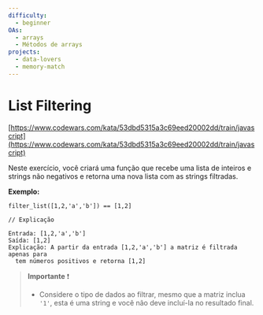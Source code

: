 ```yaml
---
difficulty:
  - beginner
OAs:
  - arrays
  - Métodos de arrays
projects:
  - data-lovers
  - memory-match
---
```


# List Filtering

[https://www.codewars.com/kata/53dbd5315a3c69eed20002dd/train/javascript](https://www.codewars.com/kata/53dbd5315a3c69eed20002dd/train/javascript)

Neste exercício, você criará uma função que recebe uma lista de inteiros e
strings não negativos e retorna uma nova lista com as strings filtradas.

__Exemplo:__

```JS
filter_list([1,2,'a','b']) == [1,2]

// Explicação

Entrada: [1,2,'a','b']
Saída: [1,2]
Explicação: A partir da entrada [1,2,'a','b'] a matriz é filtrada apenas para
  tem números positivos e retorna [1,2]
```

> __Importante__ ❗
>
> - Considere o tipo de dados ao filtrar, mesmo que a matriz inclua `'1'`, esta
> é uma string e você não deve incluí-la no resultado final.
